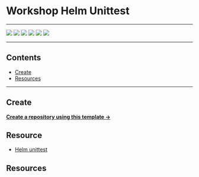 # Workshop Helm Unittest

---

![](https://img.shields.io/github/commit-activity/m/ik-workshop/helm-unittests-issues)
![](https://img.shields.io/github/last-commit/ik-workshop/helm-unittests-issues)
[![](https://img.shields.io/github/license/ivankatliarchuk/.github)](https://github.com/ivankatliarchuk/.github/LICENCE)
[![](https://img.shields.io/github/languages/code-size/ik-workshop/helm-unittests-issues)](https://github.com/ik-workshop/helm-unittests-issues)
[![](https://img.shields.io/github/repo-size/ik-workshop/helm-unittests-issues)](https://github.com/ik-workshop/helm-unittests-issues)
![](https://img.shields.io/github/languages/top/ik-workshop/helm-unittests-issues?color=green&logo=markdown&logoColor=blue)


---

<!-- START doctoc generated TOC please keep comment here to allow auto update -->
<!-- DON'T EDIT THIS SECTION, INSTEAD RE-RUN doctoc TO UPDATE -->
## Contents

- [Create](#create)
- [Resources](#resources)

<!-- END doctoc generated TOC please keep comment here to allow auto update -->

---

## Create

[**Create a repository using this template →**][template.generate]

## Resource

- [Helm unittest](https://github.com/helm-unittest/helm-unittest/tree/main)

## Resources

<!-- resources -->
[template.generate]: https://github.com/ik-workshop/helm-unittests-issues/generate
[code-style.badge]: https://img.shields.io/badge/code_style-prettier-ff69b4.svg?style=flat-square

[governance-badge]: https://github.com/ik-workshop/helm-unittests-issues/actions/workflows/governance.bot.yml/badge.svg
[governance-action]: https://github.com/ik-workshop/helm-unittests-issues/actions/workflows/governance.bot.yml

[governance.link-checker.badge]: https://github.com/ik-workshop/helm-unittests-issues/actions/workflows/governance.links-checker.yml/badge.svg
[governance.link-checker.status]: https://github.com/ik-workshop/helm-unittests-issues/actions/workflows/governance.links-checker.yml
